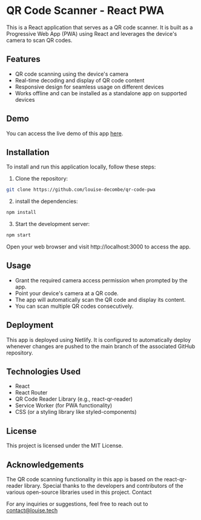 # QR Code Scanner - React PWA

This is a React application that serves as a QR code scanner. It is built as a Progressive Web App (PWA) using React and leverages the device's camera to scan QR codes.

## Features

- QR code scanning using the device's camera
- Real-time decoding and display of QR code content
- Responsive design for seamless usage on different devices
- Works offline and can be installed as a standalone app on supported devices

## Demo

You can access the live demo of this app [here](https://your-demo-url).

## Installation

To install and run this application locally, follow these steps:

1. Clone the repository:

```bash
git clone https://github.com/louise-decombe/qr-code-pwa
```

2. install the dependencies:

```bash
npm install
```

3. Start the development server:

```bash
npm start
```

Open your web browser and visit http://localhost:3000 to access the app.

## Usage

- Grant the required camera access permission when prompted by the app.
- Point your device's camera at a QR code.
- The app will automatically scan the QR code and display its content.
- You can scan multiple QR codes consecutively.

## Deployment
This app is deployed using Netlify. It is configured to automatically deploy whenever changes are pushed to the main branch of the associated GitHub repository.

## Technologies Used

- React
- React Router
- QR Code Reader Library (e.g., react-qr-reader)
- Service Worker (for PWA functionality)
- CSS (or a styling library like styled-components)

## License

This project is licensed under the MIT License.

## Acknowledgements

The QR code scanning functionality in this app is based on the react-qr-reader library.
Special thanks to the developers and contributors of the various open-source libraries used in this project.
Contact

For any inquiries or suggestions, feel free to reach out to contact@louise.tech
